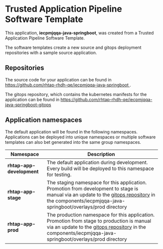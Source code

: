 # Trusted Application Pipeline Software Template

This application, **iecpmjqqa-java-springboot**, was created from a Trusted Application Pipeline Software Template.

The software templates create a new source and gitops deployment repositories with a sample source application. 

## Repositories

The source code for your application can be found in [https://github.com/rhtap-rhdh-qe/iecpmjqqa-java-springboot ](https://github.com/rhtap-rhdh-qe/iecpmjqqa-java-springboot ).
 
The gitops repository, which contains the kubernetes manifests for the application can be found in 
[https://github.com/rhtap-rhdh-qe/iecpmjqqa-java-springboot-gitops ](https://github.com/rhtap-rhdh-qe/iecpmjqqa-java-springboot-gitops ) 

## Application namespaces 

The default application will be found in the following namespaces. Applications can be deployed into unique namespaces or multiple software templates can also bet generated into the same group namespaces.  

|  Namespace   |  Description   |  
| -------- | -------- |   
| **rhtap-app-development** | The default application during development. Every build will be deployed to this namespace for testing. | 
| **rhtap-app-stage** | The staging namespace for this application. Promotion from development to stage is manual via an update to the [gitops repository](https://github.com/rhtap-rhdh-qe/iecpmjqqa-java-springboot-gitops ) in the components/iecpmjqqa-java-springboot/overlays/prod directory |  
| **rhtap-app-prod** | The production namespace for this application. Promotion from stage to production is manual via an update to the [gitops repository](https://github.com/rhtap-rhdh-qe/iecpmjqqa-java-springboot-gitops ) in the components/iecpmjqqa-java-springboot/overlays/prod directory | 